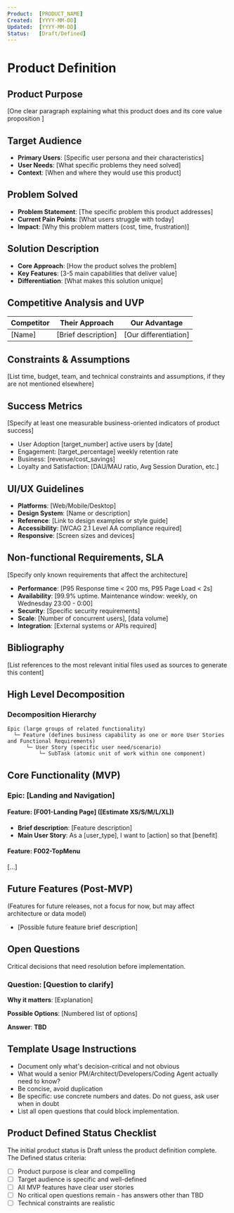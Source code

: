 ```yaml
---
Product:  [PRODUCT_NAME]
Created:  [YYYY-MM-DD]
Updated:  [YYYY-MM-DD]
Status:   [Draft/Defined]
---
```

<!-- Use this template when creating `product/product.md` with /define-product command -->

# Product Definition

## Product Purpose

[One clear paragraph explaining what this product does and its core value proposition ]

## Target Audience

- **Primary Users**: [Specific user persona and their characteristics]
- **User Needs**: [What specific problems they need solved]
- **Context**: [When and where they would use this product]

## Problem Solved

- **Problem Statement**: [The specific problem this product addresses]
- **Current Pain Points**: [What users struggle with today]
- **Impact**: [Why this problem matters (cost, time, frustration)]

## Solution Description

- **Core Approach**: [How the product solves the problem]
- **Key Features**: [3-5 main capabilities that deliver value]
- **Differentiation**: [What makes this solution unique]

## Competitive Analysis and UVP

| Competitor | Their Approach      | Our Advantage         |
|------------|---------------------|-----------------------|
| [Name]     | [Brief description] | [Our differentiation] |

## Constraints & Assumptions

[List time, budget, team, and technical constraints and assumptions, if they are not mentioned elsewhere]

## Success Metrics

[Specify at least one measurable business-oriented indicators of product success]

- User Adoption [target_number] active users by [date]
- Engagement: [target_percentage] weekly retention rate
- Business: [revenue/cost_savings]
- Loyalty and Satisfaction: [DAU/MAU ratio, Avg Session Duration, etc.]

## UI/UX Guidelines

- **Platforms**: [Web/Mobile/Desktop]
- **Design System**: [Name or description]
- **Reference**: [Link to design examples or style guide]
- **Accessibility**: [WCAG 2.1 Level AA compliance required]
- **Responsive**: [Screen sizes and devices]

## Non-functional Requirements, SLA

[Specify only known requirements that affect the architecture]

- **Performance**: [P95 Response time < 200 ms, P95 Page Load < 2s]
- **Availability**: [99.9% uptime. Maintenance window: weekly, on Wednesday 23:00 - 0:00]
- **Security**: [Specific security requirements]
- **Scale**: [Number of concurrent users], [data volume]
- **Integration**: [External systems or APIs required]

## Bibliography

[List references to the most relevant initial files used as sources to generate this content]

## High Level Decomposition

### Decomposition Hierarchy

```text
Epic (large groups of related functionality)
  └─ Feature (defines business capability as one or more User Stories and Functional Requirements)
      └─ User Story (specific user need/scenario)
          └─ SubTask (atomic unit of work within one component)
```

## Core Functionality (MVP)

### Epic: [Landing and Navigation]

#### Feature: [F001-Landing Page] ([Estimate XS/S/M/L/XL])

- **Brief description**: [Feature description]
- **Main User Story**: As a [user_type], I want to [action] so that [benefit]

#### Feature: F002-TopMenu

[...]

## Future Features (Post-MVP)

(Features for future releases, not a focus for now, but may affect architecture or data model)

- [Possible future feature brief description]

## Open Questions

Critical decisions that need resolution before implementation.

### Question: [Question to clarify]

**Why it matters**: [Explanation]

**Possible Options**: [Numbered list of options]

**Answer**: **TBD**

<!-- AI instructions -->

## Template Usage Instructions

- Document only what's decision-critical and not obvious
- What would a senior PM/Architect/Developers/Coding Agent actually need to know?
- Be concise, avoid duplication
- Be specific: use concrete numbers and dates. Do not guess, ask user when in doubt
- List all open questions that could block implementation.

## Product Defined Status Checklist

The initial product status is Draft unless the product definition complete. The Defined status criteria:

- [ ] Product purpose is clear and compelling
- [ ] Target audience is specific and well-defined
- [ ] All MVP features have clear user stories
- [ ] No critical open questions remain - has answers other than TBD
- [ ] Technical constraints are realistic

